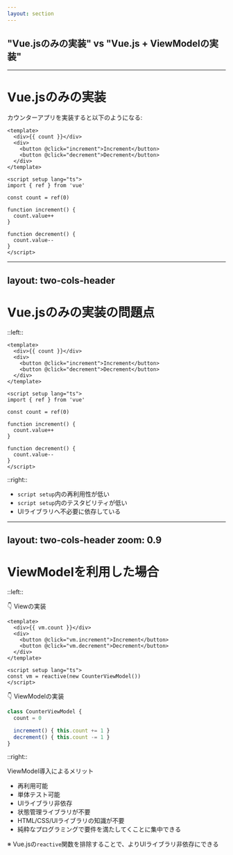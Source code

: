 ```yaml
---
layout: section
---
```


## "Vue.jsのみの実装" vs "Vue.js + ViewModelの実装"

---

# Vue.jsのみの実装

カウンターアプリを実装すると以下のようになる:

```vue
<template>
  <div>{{ count }}</div>
  <div>
    <button @click="increment">Increment</button>
    <button @click="decrement">Decrement</button>
  </div>
</template>

<script setup lang="ts">
import { ref } from 'vue'

const count = ref(0)

function increment() {
  count.value++
}

function decrement() {
  count.value--
}
</script>
```

---
layout: two-cols-header
---

# Vue.jsのみの実装の問題点

::left::

```vue {12-20}
<template>
  <div>{{ count }}</div>
  <div>
    <button @click="increment">Increment</button>
    <button @click="decrement">Decrement</button>
  </div>
</template>

<script setup lang="ts">
import { ref } from 'vue'

const count = ref(0)

function increment() {
  count.value++
}

function decrement() {
  count.value--
}
</script>
```

::right::

- `script setup`内の再利用性が低い
- `script setup`内のテスタビリティが低い
- UIライブラリへ不必要に依存している


---
layout: two-cols-header
zoom: 0.9
---

# ViewModelを利用した場合

::left::

👇 Viewの実装

```vue
<template>
  <div>{{ vm.count }}</div>
  <div>
    <button @click="vm.increment">Increment</button>
    <button @click="vm.decrement">Decrement</button>
  </div>
</template>

<script setup lang="ts">
const vm = reactive(new CounterViewModel())
</script>
```

👇 ViewModelの実装

```ts
class CounterViewModel {
  count = 0

  increment() { this.count += 1 }
  decrement() { this.count -= 1 }
}
```

::right::

ViewModel導入によるメリット

- 再利用可能
- 単体テスト可能
- UIライブラリ非依存
- 状態管理ライブラリが不要
- HTML/CSS/UIライブラリの知識が不要
- 純粋なプログラミングで要件を満たしてくことに集中できる

※ Vue.jsの`reactive`関数を排除することで、よりUIライブラリ非依存にできる
